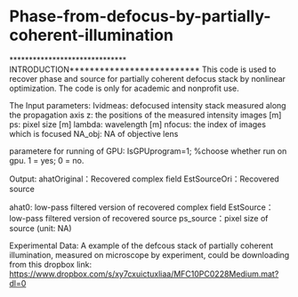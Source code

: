 # Phase-from-defocus-by-partially-coherent-illumination


****************************** INTRODUCTION**************************
This code is used to recover phase and source for partially coherent defocus stack by nonlinear optimization. 
The code is only for academic and nonprofit use. 

The Input parameters:
Ividmeas: defocused intensity stack measured along the propagation axis
z: the positions of the measured intensity images [m]
ps: pixel size [m]
lambda: wavelength [m]
nfocus: the index of images which is focused
NA_obj: NA of objective lens

parametere for running of GPU:
IsGPUprogram=1; %choose whether run on gpu. 1 = yes; 0 = no.

 
Output:
ahatOriginal：Recovered complex field
EstSourceOri：Recovered source

ahat0: low-pass filtered version of recovered complex field
EstSource：low-pass filtered version of recovered source
ps_source：pixel size of source (unit: NA)

Experimental Data:
A example of the defcous stack of partially coherent illumination, measured on microscope by experiment, could be downloading
from this dropbox link:
https://www.dropbox.com/s/xy7cxuictuxliaa/MFC10PC0228Medium.mat?dl=0

